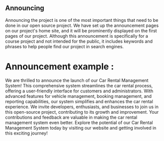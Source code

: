 ## Announcing

Announcing the project is one of the most important things that need to be done in our open source project. We have set up the announcement pages on our project's home site, and it will be prominently displayed on the first pages of our project. Although this announcement is specifically for a course project and not intended for the public, it includes keywords and phrases to help people find our project in search engines. 

# Announcement example :
We are thrilled to announce the launch of our Car Rental Management System! This comprehensive system streamlines the car rental process, offering a user-friendly interface for customers and administrators. With advanced features for vehicle management, booking management, and reporting capabilities, our system simplifies and enhances the car rental experience. We invite developers, enthusiasts, and businesses to join us in this open-source project, contributing to its growth and improvement. Your contributions and feedback are valuable in making the car rental management system even better. Explore the potential of our Car Rental Management System today by visiting our website and getting involved in this exciting journey!
